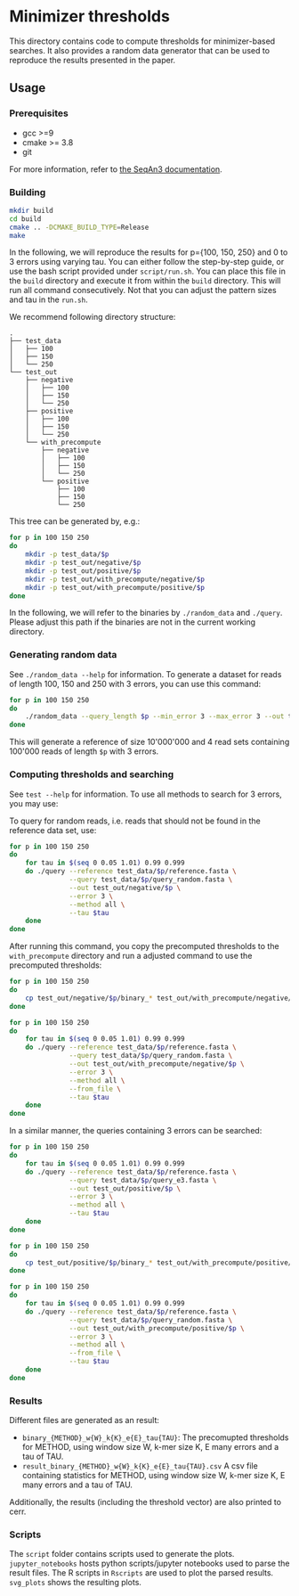 <!--
SPDX-FileCopyrightText: 2006-2024 Knut Reinert & Freie Universität Berlin
SPDX-FileCopyrightText: 2016-2024 Knut Reinert & MPI für molekulare Genetik
SPDX-License-Identifier: BSD-3-Clause
-->

# Minimizer thresholds

This directory contains code to compute thresholds for minimizer-based searches.
It also provides a random data generator that can be used to reproduce the results presented in the paper.

## Usage

### Prerequisites
* gcc >=9
* cmake >= 3.8
* git

For more information, refer to [the SeqAn3 documentation](https://docs.seqan.de/seqan/3-master-user/setup.html).

### Building
```bash
mkdir build
cd build
cmake .. -DCMAKE_BUILD_TYPE=Release
make
```
In the following, we will reproduce the results for p={100, 150, 250} and 0 to 3 errors using varying tau.
You can either follow the step-by-step guide, or use the bash script provided under `script/run.sh`. You can place this
file in the `build` directory and execute it from within the `build` directory. This will run all command consecutively.
Not that you can adjust the pattern sizes and tau in the `run.sh`.

We recommend following directory structure:
```
.
├── test_data
│   ├── 100
│   ├── 150
│   └── 250
└── test_out
    ├── negative
    │   ├── 100
    │   ├── 150
    │   └── 250
    ├── positive
    │   ├── 100
    │   ├── 150
    │   └── 250
    └── with_precompute
        ├── negative
        │   ├── 100
        │   ├── 150
        │   └── 250
        └── positive
            ├── 100
            ├── 150
            └── 250
```
This tree can be generated by, e.g.:
```bash
for p in 100 150 250
do
    mkdir -p test_data/$p
    mkdir -p test_out/negative/$p
    mkdir -p test_out/positive/$p
    mkdir -p test_out/with_precompute/negative/$p
    mkdir -p test_out/with_precompute/positive/$p
done
```
In the following, we will refer to the binaries by `./random_data` and `./query`.  Please adjust this path if the binaries are not in the current working directory.

### Generating random data
See `./random_data --help` for information.
To generate a dataset for reads of length 100, 150 and 250 with 3 errors, you can use this command:
```bash
for p in 100 150 250
do
	./random_data --query_length $p --min_error 3 --max_error 3 --out test_data/$p
done
```
This will generate a reference of size 10'000'000 and 4 read sets containing 100'000 reads of length `$p` with 3 errors.

### Computing thresholds and searching
See `test --help` for information.
To use all methods to search for 3 errors, you may use:

To query for random reads, i.e. reads that should not be found in the reference data set, use:
```bash
for p in 100 150 250
do
    for tau in $(seq 0 0.05 1.01) 0.99 0.999
    do ./query --reference test_data/$p/reference.fasta \
               --query test_data/$p/query_random.fasta \
               --out test_out/negative/$p \
               --error 3 \
               --method all \
               --tau $tau
    done
done
```
After running this command, you copy the precomputed thresholds to the `with_precompute` directory and run a adjusted command to use the precomputed thresholds:
```bash
for p in 100 150 250
do
	cp test_out/negative/$p/binary_* test_out/with_precompute/negative/$p
done
```
```bash
for p in 100 150 250
do
    for tau in $(seq 0 0.05 1.01) 0.99 0.999
    do ./query --reference test_data/$p/reference.fasta \
               --query test_data/$p/query_random.fasta \
               --out test_out/with_precompute/negative/$p \
               --error 3 \
               --method all \
               --from_file \
               --tau $tau
    done
done
```
In a similar manner, the queries containing 3 errors can be searched:

```bash
for p in 100 150 250
do
    for tau in $(seq 0 0.05 1.01) 0.99 0.999
    do ./query --reference test_data/$p/reference.fasta \
               --query test_data/$p/query_e3.fasta \
               --out test_out/positive/$p \
               --error 3 \
               --method all \
               --tau $tau
    done
done
```
```bash
for p in 100 150 250
do
	cp test_out/positive/$p/binary_* test_out/with_precompute/positive/$p
done
```
```bash
for p in 100 150 250
do
    for tau in $(seq 0 0.05 1.01) 0.99 0.999
    do ./query --reference test_data/$p/reference.fasta \
               --query test_data/$p/query_random.fasta \
               --out test_out/with_precompute/positive/$p \
               --error 3 \
               --method all \
               --from_file \
               --tau $tau
    done
done
```
### Results
Different files are generated as an result:
* `binary_{METHOD}_w{W}_k{K}_e{E}_tau{TAU}`: The precomupted thresholds for METHOD, using window size W, k-mer size K, E many errors and a tau of TAU.
* `result_binary_{METHOD}_w{W}_k{K}_e{E}_tau{TAU}.csv` A csv file containing statistics for METHOD, using window size W, k-mer size K, E many errors and a tau of TAU.

Additionally, the results (including the threshold vector) are also printed to cerr.

### Scripts
The `script` folder contains scripts used to generate the plots.
`jupyter_notebooks` hosts python scripts/jupyter notebooks used to parse the result files.
The R scripts in `Rscripts` are used to plot the parsed results.
`svg_plots` shows the resulting plots.
